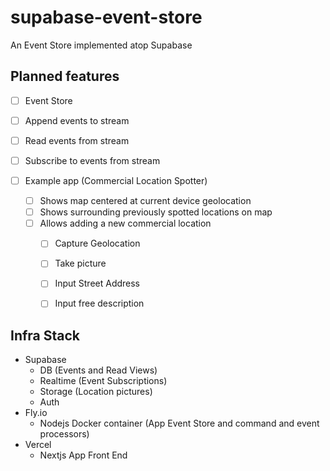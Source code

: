 # supabase-event-store
An Event Store implemented atop Supabase


## Planned features

- [ ] Event Store
- [ ] Append events to stream
- [ ] Read events from stream
- [ ] Subscribe to events from stream

- [ ] Example app (Commercial Location Spotter)
  - [ ] Shows map centered at current device geolocation
  - [ ] Shows surrounding previously spotted locations on map
  - [ ] Allows adding a new commercial location
    - [ ] Capture Geolocation
    - [ ] Take picture
    - [ ] Input Street Address
    - [ ] Input free description


## Infra Stack

- Supabase
  - DB (Events and Read Views)
  - Realtime (Event Subscriptions)
  - Storage (Location pictures)
  - Auth
- Fly.io
  - Nodejs Docker container (App Event Store and command and event processors)
- Vercel
  - Nextjs App Front End